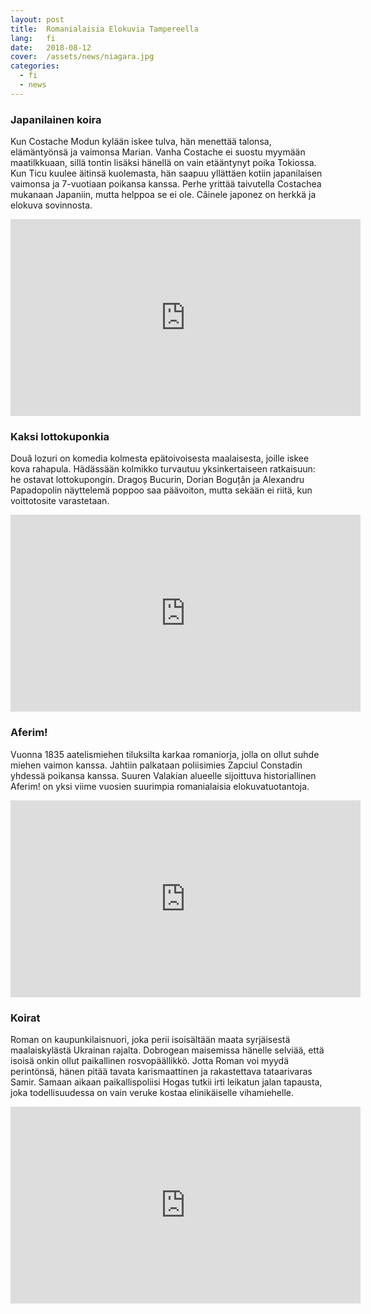 ```yaml
---
layout: post
title:  Romanialaisia Elokuvia Tampereella
lang:   fi
date:   2018-08-12
cover:  /assets/news/niagara.jpg
categories:
  - fi
  - news
---
```


### Japanilainen koira

Kun Costache Modun kylään iskee tulva, hän menettää talonsa, elämäntyönsä ja vaimonsa Marian. Vanha Costache ei suostu myymään maatilkkuaan, sillä tontin lisäksi hänellä on vain etääntynyt poika Tokiossa. Kun Ticu kuulee äitinsä kuolemasta, hän saapuu yllättäen kotiin japanilaisen vaimonsa ja 7-vuotiaan poikansa kanssa. Perhe yrittää taivutella Costachea mukanaan Japaniin, mutta helppoa se ei ole. Câinele japonez on herkkä ja elokuva sovinnosta.

<iframe width="560" height="315" src="https://www.youtube.com/embed/ghNAZtYg6Rg" frameborder="0" allow="autoplay; encrypted-media" allowfullscreen></iframe>

### Kaksi lottokuponkia

Două lozuri on komedia kolmesta epätoivoisesta maalaisesta, joille iskee kova rahapula. Hädässään kolmikko turvautuu yksinkertaiseen ratkaisuun: he ostavat lottokupongin. Dragoș Bucurin, Dorian Boguțăn ja Alexandru Papadopolin näyttelemä poppoo saa päävoiton, mutta sekään ei riitä, kun voittotosite varastetaan.

<iframe width="560" height="315" src="https://www.youtube.com/embed/j6GvCvAS22Q" frameborder="0" allow="autoplay; encrypted-media" allowfullscreen></iframe>

### Aferim!

Vuonna 1835 aatelismiehen tiluksilta karkaa romaniorja, jolla on ollut suhde miehen vaimon kanssa. Jahtiin palkataan poliisimies Zapciul Constadin yhdessä poikansa kanssa. Suuren Valakian alueelle sijoittuva historiallinen Aferim! on yksi viime vuosien suurimpia romanialaisia elokuvatuotantoja.

<iframe width="560" height="315" src="https://www.youtube.com/embed/mmTYOY_jQWc" frameborder="0" allow="autoplay; encrypted-media" allowfullscreen></iframe>

### Koirat

Roman on kaupunkilaisnuori, joka perii isoisältään maata syrjäisestä maalaiskylästä Ukrainan rajalta. Dobrogean maisemissa hänelle selviää, että isoisä onkin ollut paikallinen rosvopäällikkö. Jotta Roman voi myydä perintönsä, hänen pitää tavata karismaattinen ja rakastettava tataarivaras Samir. Samaan aikaan paikallispoliisi Hogas tutkii irti leikatun jalan tapausta, joka todellisuudessa on vain veruke kostaa elinikäiselle vihamiehelle.

<iframe width="560" height="315" src="https://www.youtube.com/embed/J2KznXCOT6M" frameborder="0" allow="autoplay; encrypted-media" allowfullscreen></iframe>
